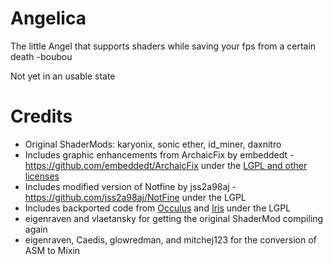 # Angelica
The little Angel that supports shaders while saving your fps from a certain death -boubou

Not yet in an usable state

# Credits
* Original ShaderMods: karyonix, sonic ether, id_miner, daxnitro
* Includes graphic enhancements from ArchaicFix by embeddedt - https://github.com/embeddedt/ArchaicFix under the [LGPL and other licenses](https://github.com/embeddedt/ArchaicFix/blob/main/LICENSE.md)
* Includes modified version of Notfine by jss2a98aj - https://github.com/jss2a98aj/NotFine under the LGPL
* Includes backported code from [Occulus](https://github.com/Asek3/Oculus) and [Iris](https://github.com/IrisShaders/Iris) under the LGPL
* eigenraven and vlaetansky for getting the original ShaderMod compiling again
* eigenraven, Caedis, glowredman, and mitchej123 for the conversion of ASM to Mixin


